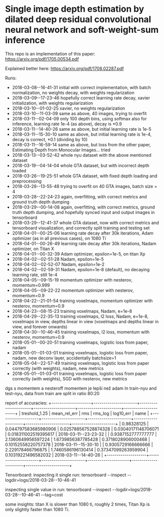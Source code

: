 # Single image depth estimation by dilated deep residual convolutional neural network and soft-weight-sum inference

This repo is an implementation of this paper: https://arxiv.org/pdf/1705.00534.pdf

Explained better here: https://arxiv.org/pdf/1708.02287.pdf

Runs: 
 - 2018-03-08--16-41-31 initial with correct implementation, with batch normalization, no weights decay, with weights regularization
 - 2018-03-09--17-23-46 hopefully correct learning rate decay, xavier initialization, with weights regularization
 - 2018-03-10--01-02-25 xavier, no weights regularization
 - 2018-03-10--11-03-09 same as above, 40 images, trying to overfit
 - 2018-03-11--02-04-09 only 100 depth bins, using softmax also for inference, learning rate 1e-4 (as above), decay is *0.9
 - 2018-03-11--14-40-26 same as above, but initial learning rate is 1e-5
 - 2018-03-11--15-30-10 same as above, but initial learning rate is 1e-4, decay is correct, *0.1 (dividing by 10)
 - 2018-03-11--16-59-14 same as above, but loss from the other paper, Estimating Depth from Monocular Images... tried
 - 2018-03-13--03-52-42 whole nyu dataset with the above mentioned dataset
 - 2018-03-19--04-14-04 whole GTA dataset, but with incorrect depth loaded
 - 2018-03-26--19-25-51 whole GTA dataset, with fixed depth loading and preprocessing
 - 2018-03-28--13-55-48 trying to overfit on 40 GTA images, batch size = 4
 - 2018-03-28--22-24-23 again, overfitting, with correct metrics and ground truth depth dumping
 - 2018-03-29--00-14-08 again, overfitting, with correct metrics, ground truth depth dumping, and hopefully synced input and output images in tensorboard
 - 2018-03-29--12-41-37 whole GTA dataset, now with correct metrics and tensorboard visualization, and correctly split training and testing set
 - 2018-04-01--00-25-06 learning rate decay after 30k iterations, Adam optimizer (as in all previous cases), on 1080 Ti
 - 2018-04-01--00-26-49 learning rate decay after 30k iterations, Nadam optimizer, on Titan X
 - 2018-04-01--00-32-39 Adam optimizer, epsilon=1e-5, on titan Xp
 - 2018-04-02--02-51-28 Nadam, epsilon=1e-5
 - 2018-04-02--02-52-07 Nadam, epsilon=1e-2
 - 2018-04-02--02-59-31 Nadam, epsilon=1e-8 (default), no decaying learning rate, still 1e-4
 - 2018-04-05--09-15-19 momentum optimizer with nesterov, momentum=0.999
 - 2018-04-05--09-22-22 momentum optimizer with nesterov, momentum=0.9
 - 2018-04-22--21-01-54 training voxelmaps, momentum optimizer with nesterov, momentum=0.9
 - 2018-04-23--08-15-23 training voxelmaps, Nadam, e=1e-8
 - 2018-04-29--22-35-13 training voxelmaps, l2 loss, Nadam, e=1e-8, voxelmaps in view, depths linear in view (voxelmaps and depths linear in view, and forever onwards)
 - 2018-04-30--10-46-45 training voxelmaps, l2 loss, momentum with nesterov, momentum=0.9
 - 2018-05-01--00-20-51 training voxelmaps, logistic loss from paper, nadam
 - 2018-05-01--01-03-01 training voxelmaps, logistic loss from paper, nadam, new deconv layer, accidentally batchsize=1
 - 2018-05-04--22-57-49 training voxelmaps, logistic loss from paper correctly (with weights), nadam, new metrics
 - 2018-05-01--01-03-01 training voxelmaps, logistic loss from paper correctly (with weights), SGD with nesterov, new metrics


dgs s momentem a nesteroff momentem je lepší než adam
 In train-nyu and test-nyu, data from train are split in ratio 80:20
 
 
 report of accuracies:
+--------------------+----------------------+----------------------+---------------------+----------------------+----------------------+
|   treshold_1.25    |     mean_rel_err     |         rms          |       rms_log       |      log10_err       |         name         |
+--------------------+----------------------+----------------------+---------------------+----------------------+----------------------+
|     0.98328125     | 0.044797583685980906 | 0.025788567528874328 | 0.03040171146706071 | 0.018311002519395617 | 2018-03-11--23-23-32 |
| 0.9387152777777777 |  2.1360649956597224  |  1.6739856387785428  |  0.3718028906000468 | 0.10152558220757378  | 2018-03-11--15-30-10 |
| 0.9305729166666666 |  2.229178466796875   |  1.7460586196130414  | 0.37347099263959904 | 0.10319221496582032  | 2018-03-11--14-40-26 |
+--------------------+----------------------+----------------------+---------------------+----------------------+----------------------+


Tensorboard:
inspecting it single run:
tensorboard --inspect --logdir=logs/2018-03-28--10-46-41 

inspecting single value in run:
tensorboard --inspect --logdir=logs/2018-03-28--10-46-41 --tag=cost


some insights: titan X is slower than 1080 ti, roughly 2 times, Titan Xp is only slightly faster than 1080 Ti.
